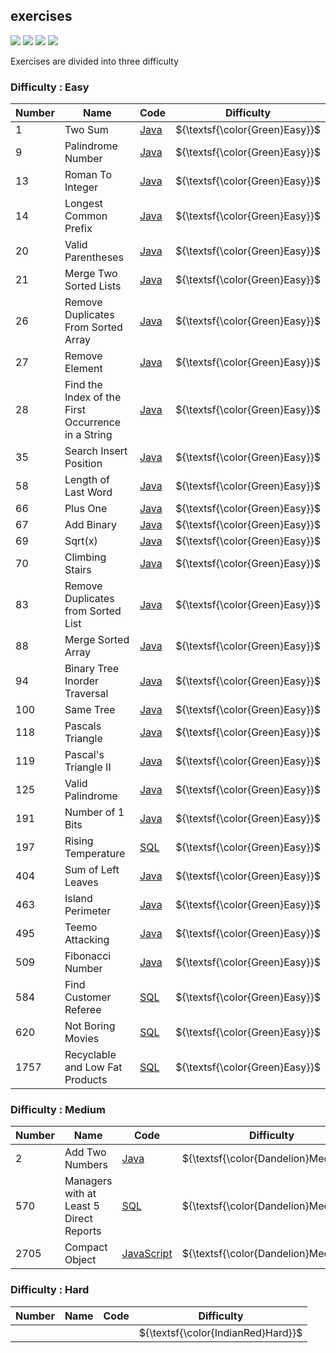 ## exercises
<p>
    <img src="https://img.shields.io/github/languages/count/MatheusPrudente/exercises"/>
    <img src="https://img.shields.io/github/repo-size/MatheusPrudente/exercises"/>
    <img src="https://img.shields.io/github/last-commit/MatheusPrudente/exercises"/>
    <img src="https://img.shields.io/github/issues/MatheusPrudente/exercises"/>
</p>
Exercises are divided into three difficulty

### Difficulty : Easy

| Number| Name | Code | Difficulty |
|-------|------|-----| ------------|
|1| Two Sum	|[Java](https://github.com/MatheusPrudente/exercises/blob/main/leetcode-problems/algorithm/easy/1-two-sum)| ${\textsf{\color{Green}Easy}}$ |
|9| Palindrome Number	|[Java](https://github.com/MatheusPrudente/exercises/blob/main/leetcode-problems/algorithm/easy/9-palindrome-number)| ${\textsf{\color{Green}Easy}}$ |
|13| Roman To Integer |[Java](https://github.com/MatheusPrudente/exercises/tree/main/leetcode-problems/algorithm/easy/13-roman-to-integer)| ${\textsf{\color{Green}Easy}}$ |
|14| Longest Common Prefix |[Java](https://github.com/MatheusPrudente/exercises/tree/main/leetcode-problems/algorithm/easy/14-longest-common-prefix)| ${\textsf{\color{Green}Easy}}$ |
|20| Valid Parentheses |[Java](https://github.com/MatheusPrudente/exercises/tree/main/leetcode-problems/algorithm/easy/20-valid-parentheses)| ${\textsf{\color{Green}Easy}}$ |
|21| Merge Two Sorted Lists |[Java](https://github.com/MatheusPrudente/exercises/tree/main/leetcode-problems/algorithm/easy/21-merge-two-sorted-lists)| ${\textsf{\color{Green}Easy}}$ |
|26| Remove Duplicates From Sorted Array |[Java](https://github.com/MatheusPrudente/exercises/tree/main/leetcode-problems/algorithm/easy/26-remove-duplicates-from-sorted-array)| ${\textsf{\color{Green}Easy}}$ |
|27| Remove Element |[Java](https://github.com/MatheusPrudente/exercises/tree/main/leetcode-problems/algorithm/easy/27-remove-element)| ${\textsf{\color{Green}Easy}}$ |
|28| Find the Index of the First Occurrence in a String |[Java](https://github.com/MatheusPrudente/exercises/tree/main/leetcode-problems/algorithm/easy/28-find-the-index-of-the-first-occurrence-in-a-string)| ${\textsf{\color{Green}Easy}}$ |
|35| Search Insert Position |[Java](https://github.com/MatheusPrudente/exercises/tree/main/leetcode-problems/algorithm/easy/35-search-insert-position)| ${\textsf{\color{Green}Easy}}$ |
|58| Length of Last Word |[Java](https://github.com/MatheusPrudente/exercises/tree/main/leetcode-problems/algorithm/easy/58-length-of-last-word)| ${\textsf{\color{Green}Easy}}$ |
|66| Plus One |[Java](https://github.com/MatheusPrudente/exercises/tree/main/leetcode-problems/algorithm/easy/66-plus-one)| ${\textsf{\color{Green}Easy}}$ |
|67| Add Binary |[Java](https://github.com/MatheusPrudente/exercises/tree/main/leetcode-problems/algorithm/easy/67-add-binary)| ${\textsf{\color{Green}Easy}}$ |
|69| Sqrt(x) |[Java](https://github.com/MatheusPrudente/exercises/tree/main/leetcode-problems/algorithm/easy/69-sqrtx)| ${\textsf{\color{Green}Easy}}$ |
|70| Climbing Stairs |[Java](https://github.com/MatheusPrudente/exercises/tree/main/leetcode-problems/algorithm/easy/70-climbing-stairs)| ${\textsf{\color{Green}Easy}}$ |
|83| Remove Duplicates from Sorted List |[Java](https://github.com/MatheusPrudente/exercises/tree/main/leetcode-problems/algorithm/easy/83-remove-duplicates-from-sorted-list)| ${\textsf{\color{Green}Easy}}$ |
|88| Merge Sorted Array |[Java](https://github.com/MatheusPrudente/exercises/tree/main/leetcode-problems/algorithm/easy/88-merge-sorted-array)| ${\textsf{\color{Green}Easy}}$ |
|94| Binary Tree Inorder Traversal |[Java](https://github.com/MatheusPrudente/exercises/tree/main/leetcode-problems/algorithm/easy/94-binary-tree-inorder-traversal)| ${\textsf{\color{Green}Easy}}$ |
|100| Same Tree |[Java](https://github.com/MatheusPrudente/exercises/tree/main/leetcode-problems/algorithm/easy/100-same-tree)| ${\textsf{\color{Green}Easy}}$ |
|118| Pascals Triangle |[Java](https://github.com/MatheusPrudente/exercises/tree/main/leetcode-problems/algorithm/easy/118-pascals-triangle)| ${\textsf{\color{Green}Easy}}$ |
|119| Pascal's Triangle II |[Java](https://github.com/MatheusPrudente/exercises/tree/main/leetcode-problems/algorithm/easy/119-pascals-triangle-ii)| ${\textsf{\color{Green}Easy}}$ |
|125| Valid Palindrome |[Java](https://github.com/MatheusPrudente/exercises/tree/main/leetcode-problems/algorithm/easy/125-valid-palindrome)| ${\textsf{\color{Green}Easy}}$ |
|191| Number of 1 Bits |[Java](https://github.com/MatheusPrudente/exercises/tree/main/leetcode-problems/algorithm/easy/191-number-of-1-bits)| ${\textsf{\color{Green}Easy}}$ |
|197| Rising Temperature|[SQL](https://github.com/MatheusPrudente/exercises/tree/main/leetcode-problems/database/easy/197-rising-temperature)| ${\textsf{\color{Green}Easy}}$ |
|404| Sum of Left Leaves |[Java](https://github.com/MatheusPrudente/exercises/tree/main/leetcode-problems/algorithm/easy/404-sum-of-left-leaves)| ${\textsf{\color{Green}Easy}}$ |
|463| Island Perimeter |[Java](https://github.com/MatheusPrudente/exercises/tree/main/leetcode-problems/algorithm/easy/463-island-perimeter)| ${\textsf{\color{Green}Easy}}$ |
|495| Teemo Attacking |[Java](https://github.com/MatheusPrudente/exercises/tree/main/leetcode-problems/algorithm/easy/495-teemo-attacking)| ${\textsf{\color{Green}Easy}}$ |
|509| Fibonacci Number |[Java](https://github.com/MatheusPrudente/exercises/tree/main/leetcode-problems/algorithm/easy/509-fibonacci-number)| ${\textsf{\color{Green}Easy}}$ |
|584| Find Customer Referee |[SQL](https://github.com/MatheusPrudente/exercises/tree/main/leetcode-problems/database/easy/584-find-customer-referee)| ${\textsf{\color{Green}Easy}}$ |
|620| Not Boring Movies |[SQL](https://github.com/MatheusPrudente/exercises/tree/main/leetcode-problems/database/easy/620-not-boring-movies)| ${\textsf{\color{Green}Easy}}$ |
|1757| Recyclable and Low Fat Products |[SQL](https://github.com/MatheusPrudente/exercises/blob/main/leetcode-problems/database/easy/1757-recyclable-and-low-fat-products)| ${\textsf{\color{Green}Easy}}$ |



### Difficulty : Medium

| Number| Name | Code | Difficulty |
|-------|------|-----| ------------|
|2| Add Two Numbers|[Java](https://github.com/MatheusPrudente/exercises/blob/main/leetcode-problems/algorithm/medium/2-add-two-numbers)| ${\textsf{\color{Dandelion}Medium}}$ |
|570| Managers with at Least 5 Direct Reports|[SQL](https://github.com/MatheusPrudente/exercises/tree/main/leetcode-problems/database/medium/570-managers-with-at-least-5-direct-reports)| ${\textsf{\color{Dandelion}Medium}}$ |
|2705| Compact Object|[JavaScript](https://github.com/MatheusPrudente/exercises/tree/main/leetcode-problems/algorithm/medium/2705-compact-object)| ${\textsf{\color{Dandelion}Medium}}$ |

### Difficulty : Hard

| Number| Name | Code | Difficulty |
|-------|------|-----| ------------|
| | | |${\textsf{\color{IndianRed}Hard}}$ |
